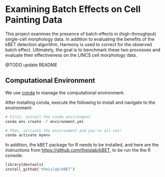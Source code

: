 # Examining Batch Effects on Cell Painting Data

This project examines the presence of batch effects in (high-throughput) single-cell morphology data.
In addition to evaluating the benefits of the kBET detection algorithm, Harmony is used to correct for the observed batch effect. Ultimately, the goal is to benchmark these two processes and evaluate their effectiveness on the LINCS cell morphology data.

@TODO update README

## Computational Environment

We use [conda](https://docs.conda.io/en/latest/) to manage the computational environment.

After installing conda, execute the following to install and navigate to the environment:

```bash
# First, install the conda environment
conda env create -f environment.yml

# Then, activate the environment and you're all set!
conda activate myenv
```

In addition, the kBET package for R needs to be installed, and here are the instructions from https://github.com/theislab/kBET, to be run the the R console:

```bash
library(devtools)
install_github('theislab/kBET')
```
